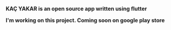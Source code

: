 **KAÇ YAKAR is an open source app written using flutter**

**I'm working on this project.
Coming soon on google play store**

